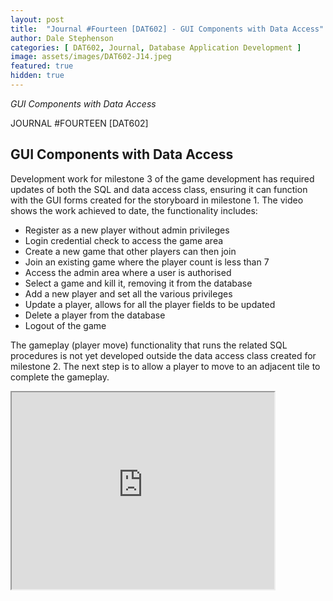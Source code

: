 ```yaml
---
layout: post
title:  "Journal #Fourteen [DAT602] - GUI Components with Data Access" 
author: Dale Stephenson
categories: [ DAT602, Journal, Database Application Development ]
image: assets/images/DAT602-J14.jpeg
featured: true
hidden: true
---
```

<i>GUI Components with Data Access</i>

JOURNAL #FOURTEEN [DAT602]

<h2>GUI Components with Data Access</h2>

Development work for milestone 3 of the game development has required updates of both the SQL and data access class, ensuring it can function with the GUI forms created for the storyboard in milestone 1. The video shows the work achieved to date, the functionality includes:

- Register as a new player without admin privileges 
- Login credential check to access the game area
- Create a new game that other players can then join
- Join an existing game where the player count is less than 7
- Access the admin area where a user is authorised 
- Select a game and kill it, removing it from the database
- Add a new player and set all the various privileges 
- Update a player, allows for all the player fields to be updated
- Delete a player from the database 
- Logout of the game 

The gameplay (player move) functionality that runs the related SQL procedures is not yet developed outside the data access class created for milestone 2. The next step is to allow a player to move to an adjacent tile to complete the gameplay.

<iframe width="420" height="315" src="https://www.youtube.com/watch?v=Xz4g9qfIaBc"></iframe>